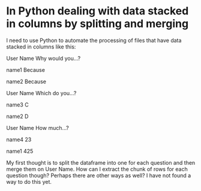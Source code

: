 
# In Python dealing with data stacked in columns by splitting and merging

I need to use Python to automate the processing of files that have data stacked in columns like this:




User Name
Why would you...?




name1
Because


name2
Because


User Name
Which do you...?


name3
C


name2
D


User Name
How much...?


name4
23


name1
425




My first thought is to split the dataframe into one for each question and then merge them on User Name. How can I extract the chunk of rows for each question though? Perhaps there are other ways as well?
I have not found a way to do this yet.

        